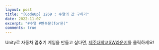 ```yaml
---
layout: post
title: "[CodeUp] 1269 : 수열의 값 구하기"
date: 2022-11-07
excerpt: "#수열 #반복문(for문)"
comments: true
---
```


Unity로 자동차 멈추기 게임을 만들고 싶다면, [제주대학교SW라운지](https://www.youtube.com/watch?v=AZTFnGEHaLc)를 클릭하세요!
